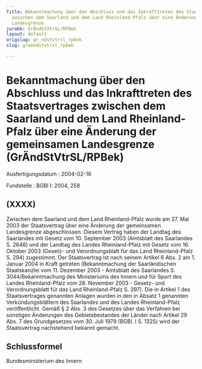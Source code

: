 ```yaml
---
Title: Bekanntmachung über den Abschluss und das Inkrafttreten des Staatsvertrages
  zwischen dem Saarland und dem Land Rheinland-Pfalz über eine Änderung der gemeinsamen
  Landesgrenze
jurabk: GrÄndStVtrSL/RPBek
layout: default
origslug: gr_ndstvtrsl_rpbek
slug: graendstvtrsl_rpbek

---
```


# Bekanntmachung über den Abschluss und das Inkrafttreten des Staatsvertrages zwischen dem Saarland und dem Land Rheinland-Pfalz über eine Änderung der gemeinsamen Landesgrenze (GrÄndStVtrSL/RPBek)

Ausfertigungsdatum
:   2004-02-16

Fundstelle
:   BGBl I: 2004, 258

## (XXXX)

Zwischen dem Saarland und dem Land Rheinland-Pfalz wurde am 27. Mai
2003 der Staatsvertrag über eine Änderung der gemeinsamen Landesgrenze
abgeschlossen. Diesem Vertrag haben der Landtag des Saarlandes mit
Gesetz vom 10. September 2003 (Amtsblatt des Saarlandes S. 2646) und
der Landtag des Landes Rheinland-Pfalz mit Gesetz vom 16. Oktober 2003
(Gesetz- und Verordnungsblatt für das Land Rheinland-Pfalz S. 294)
zugestimmt.
Der Staatsvertrag ist nach seinem Artikel 6 Abs. 2 am 1. Januar 2004
in Kraft getreten (Bekanntmachung der Saarländischen Staatskanzlei vom
11\. Dezember 2003 - Amtsblatt des Saarlandes S. 3044/Bekanntmachung
des Ministeriums des Innern und für Sport des Landes Rheinland-Pfalz
vom 28. November 2003 - Gesetz- und Verordnungsblatt für das Land
Rheinland-Pfalz S. 397).
Die in Artikel 1 des Staatsvertrages genannten Anlagen wurden in den
in Absatz 1 genannten Verkündungsblättern des Saarlandes und des
Landes Rheinland-Pfalz veröffentlicht.
Gemäß § 2 Abs. 3 des Gesetzes über das Verfahren bei sonstigen
Änderungen des Gebietsbestandes der Länder nach Artikel 29 Abs. 7 des
Grundgesetzes vom 30. Juli 1979 (BGBl. I S. 1325) wird der
Staatsvertrag nachstehend bekannt gemacht.

## Schlussformel

Bundesministerium des Innern

